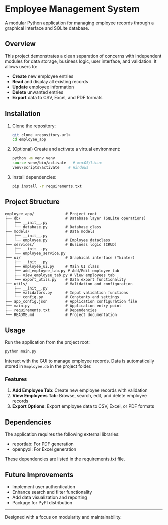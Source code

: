 # Employee Management System

A modular Python application for managing employee records through a graphical interface and SQLite database.

## Overview

This project demonstrates a clean separation of concerns with independent modules for data storage, business logic, user interface, and validation. It allows users to:

* **Create** new employee entries
* **Read** and display all existing records
* **Update** employee information
* **Delete** unwanted entries
* **Export** data to CSV, Excel, and PDF formats

## Installation

1. Clone the repository:

   ```bash
   git clone <repository-url>
   cd employee_app
   ```
2. (Optional) Create and activate a virtual environment:

   ```bash
   python -m venv venv
   source venv/bin/activate   # macOS/Linux
   venv\Scripts\activate    # Windows
   ```
3. Install dependencies:

   ```bash
   pip install -r requirements.txt
   ```

## Project Structure

```
employee_app/              # Project root
├── db/                    # Database layer (SQLite operations)
│   ├── __init__.py
│   └── database.py        # Database class
├── models/                # Data models
│   ├── __init__.py
│   └── employee.py        # Employee dataclass
├── services/              # Business logic (CRUD)
│   ├── __init__.py
│   └── employee_service.py
├── ui/                    # Graphical interface (Tkinter)
│   ├── __init__.py
│   ├── employee_ui.py     # Main UI class
│   ├── add_employee_tab.py # Add/Edit employee tab
│   ├── view_employee_tab.py # View employees tab
│   └── export_utils.py    # Data export functionality
├── utils/                 # Validation and configuration
│   ├── __init__.py
│   ├── validators.py      # Input validation functions
│   └── config.py          # Constants and settings
├── app_config.json        # Application configuration file
├── main.py                # Application entry point
├── requirements.txt       # Dependencies
└── README.md              # Project documentation
```

## Usage

Run the application from the project root:

```bash
python main.py
```

Interact with the GUI to manage employee records. Data is automatically stored in `Employee.db` in the project folder.

### Features

1. **Add Employee Tab**: Create new employee records with validation
2. **View Employees Tab**: Browse, search, edit, and delete employee records
3. **Export Options**: Export employee data to CSV, Excel, or PDF formats

## Dependencies

The application requires the following external libraries:
- reportlab: For PDF generation
- openpyxl: For Excel generation

These dependencies are listed in the requirements.txt file.

## Future Improvements

* Implement user authentication
* Enhance search and filter functionality
* Add data visualization and reporting
* Package for PyPI distribution

---

Designed with a focus on modularity and maintainability.
